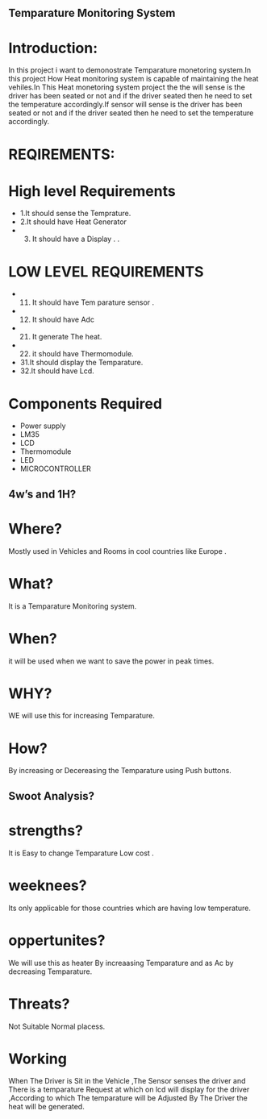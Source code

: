 ## Temparature Monitoring System
# Introduction:
In this project i want to demonostrate Temparature monetoring system.In this project How Heat monitoring system is capable of maintaining the heat  vehiles.In This Heat monetoring system  project the the  will sense is the driver has been seated or not and if the driver seated then he need to set the temperature accordingly.If  sensor will sense is the driver has been seated or not and if the driver seated then he need to set the temperature accordingly.

# REQIREMENTS:
# High level Requirements 
*  1.It should sense the Temprature.
*  2.It should have Heat Generator
*  3. It should have a Display .
 .

# LOW LEVEL REQUIREMENTS
*  11. It should have  Tem parature sensor  .
*  12. It should have Adc
*  21. It generate The heat.  
*  22. it should have Thermomodule.
*  31.It should display the Temparature.
*  32.It should have Lcd.


	
# Components Required
* Power supply       
* LM35                                           
* LCD          
* Thermomodule                       
* LED                           
* MICROCONTROLLER


 


## 4w’s and 1H?
# Where?
Mostly used in Vehicles and Rooms in cool countries like Europe .
# What?
It is a Temparature Monitoring system.
# When?
it will be used when we want to save the power in peak times.
# WHY?
WE will use this for increasing Temparature.
# How?
By increasing or Decereasing the Temparature using Push buttons.


## Swoot Analysis?
# strengths?
It is  Easy to change Temparature
Low cost .
# weeknees?
Its only applicable for those countries which are having low temperature.
# oppertunites?
We will use this as heater By increaasing  Temparature and as Ac by decreasing Temparature.
# Threats?
Not Suitable Normal placess.

# Working
When The Driver is Sit in the Vehicle ,The Sensor senses the driver and There is a temparature Request at which on lcd will display for the driver ,According to which The temparature will be Adjusted By The Driver the heat will be generated.




